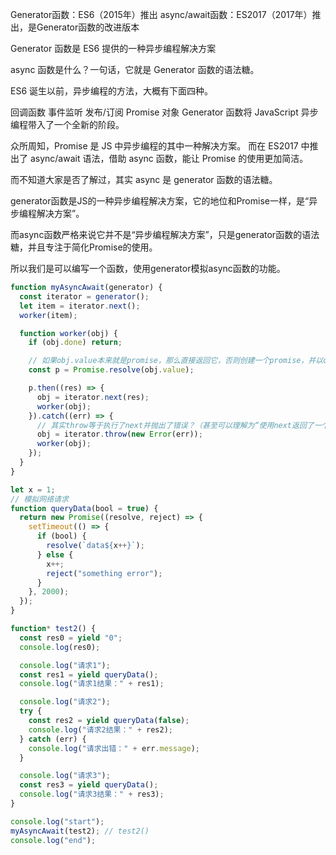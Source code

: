 
Generator函数：ES6（2015年）推出
async/await函数：ES2017（2017年）推出，是Generator函数的改进版本

Generator 函数是 ES6 提供的一种异步编程解决方案


async 函数是什么？一句话，它就是 Generator 函数的语法糖。



ES6 诞生以前，异步编程的方法，大概有下面四种。

回调函数
事件监听
发布/订阅
Promise 对象
Generator 函数将 JavaScript 异步编程带入了一个全新的阶段。

众所周知，Promise 是 JS 中异步编程的其中一种解决方案。
而在 ES2017 中推出了 async/await 语法，借助 async 函数，能让 Promise 的使用更加简洁。

而不知道大家是否了解过，其实 async 是 generator 函数的语法糖。

generator函数是JS的一种异步编程解决方案，它的地位和Promise一样，是“异步编程解决方案”。

而async函数严格来说它并不是“异步编程解决方案”，只是generator函数的语法糖，并且专注于简化Promise的使用。

所以我们是可以编写一个函数，使用generator模拟async函数的功能。

```javascript
function myAsyncAwait(generator) {
  const iterator = generator();
  let item = iterator.next();
  worker(item);

  function worker(obj) {
    if (obj.done) return;

    // 如果obj.value本来就是promise，那么直接返回它，否则创建一个promise，并以obj.value兑现
    const p = Promise.resolve(obj.value);

    p.then((res) => {
      obj = iterator.next(res);
      worker(obj);
    }).catch((err) => {
      // 其实throw等于执行了next并抛出了错误？（甚至可以理解为“使用next返回了一个错误”）
      obj = iterator.throw(new Error(err));
      worker(obj);
    });
  }
}

let x = 1;
// 模拟网络请求
function queryData(bool = true) {
  return new Promise((resolve, reject) => {
    setTimeout(() => {
      if (bool) {
        resolve(`data${x++}`);
      } else {
        x++;
        reject("something error");
      }
    }, 2000);
  });
}

function* test2() {
  const res0 = yield "0";
  console.log(res0);

  console.log("请求1");
  const res1 = yield queryData();
  console.log("请求1结果：" + res1);

  console.log("请求2");
  try {
    const res2 = yield queryData(false);
    console.log("请求2结果：" + res2);
  } catch (err) {
    console.log("请求出错：" + err.message);
  }

  console.log("请求3");
  const res3 = yield queryData();
  console.log("请求3结果：" + res3);
}

console.log("start");
myAsyncAwait(test2); // test2()
console.log("end");
```

